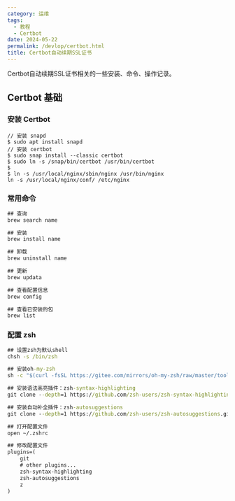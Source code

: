 ```yaml
---
category: 运维
tags:
  - 教程
  - Certbot
date: 2024-05-22
permalink: /devlop/certbot.html
title: Certbot自动续期SSL证书
---
```


Certbot自动续期SSL证书相关的一些安装、命令、操作记录。

<!-- more -->

## Certbot 基础

### 安装 Certbot

```shell
// 安装 snapd
$ sudo apt install snapd
// 安装 certbot
$ sudo snap install --classic certbot
$ sudo ln -s /snap/bin/certbot /usr/bin/certbot
$ 
$ ln -s /usr/local/nginx/sbin/nginx /usr/bin/nginx
ln -s /usr/local/nginx/conf/ /etc/nginx

```

### 常用命令

```cmd
## 查询
brew search name

## 安装
brew install name

## 卸载
brew uninstall name

## 更新
brew updata

## 查看配置信息
brew config

## 查看已安装的包
brew list

```

### 配置 zsh

```cmd
## 设置zsh为默认shell
chsh -s /bin/zsh

## 安装oh-my-zsh
sh -c "$(curl -fsSL https://gitee.com/mirrors/oh-my-zsh/raw/master/tools/install.sh)"

## 安装语法高亮插件：zsh-syntax-highlighting
git clone --depth=1 https://github.com/zsh-users/zsh-syntax-highlighting.git ${ZSH_CUSTOM:-~/.oh-my-zsh/custom}/plugins/zsh-syntax-highlighting

## 安装自动补全插件：zsh-autosuggestions
git clone --depth=1 https://github.com/zsh-users/zsh-autosuggestions.git ${ZSH_CUSTOM:-${ZSH:-~/.oh-my-zsh}/custom}/plugins/zsh-autosuggestions

## 打开配置文件
open ~/.zshrc

## 修改配置文件
plugins=(
    git
    # other plugins...
    zsh-syntax-highlighting
    zsh-autosuggestions
    z
)

```


[1]:https://hub.docker.com/editions/community/docker-ce-desktop-windows
[2]:https://hub.docker.com/signup